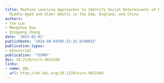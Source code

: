 ```yaml
---
title: Machine Learning Approaches to Identify Social Determinants of Frailty Among
  Middle-Aged and Older Adults in the USA, England, and China
authors:
- Yan Luo
- Mengzhuo Guo
- Qingpeng Zhang
date: '2023-01-01'
publishDate: '2024-08-04T05:32:32.674083Z'
publication_types:
- manuscript
publication: '*SSRN*'
doi: 10.2139/ssrn.4652504
links:
- name: URL
  url: http://dx.doi.org/10.2139/ssrn.4652504
---
```

